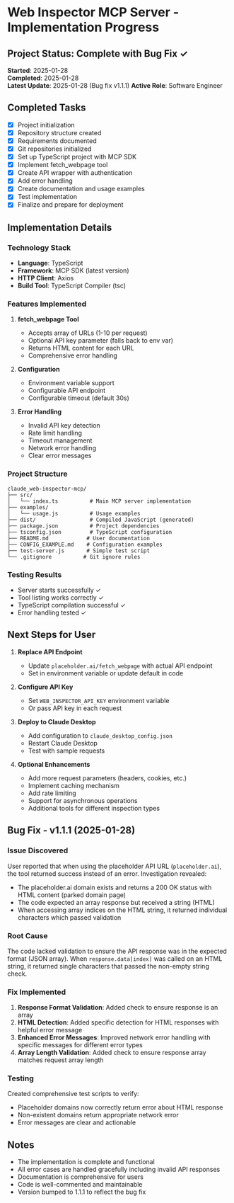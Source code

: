 # Web Inspector MCP Server - Implementation Progress

## Project Status: Complete with Bug Fix ✓
**Started**: 2025-01-28  
**Completed**: 2025-01-28  
**Latest Update**: 2025-01-28 (Bug fix v1.1.1)
**Active Role**: Software Engineer

## Completed Tasks
- [x] Project initialization
- [x] Repository structure created
- [x] Requirements documented
- [x] Git repositories initialized
- [x] Set up TypeScript project with MCP SDK
- [x] Implement fetch_webpage tool
- [x] Create API wrapper with authentication
- [x] Add error handling
- [x] Create documentation and usage examples
- [x] Test implementation
- [x] Finalize and prepare for deployment

## Implementation Details

### Technology Stack
- **Language**: TypeScript
- **Framework**: MCP SDK (latest version)
- **HTTP Client**: Axios
- **Build Tool**: TypeScript Compiler (tsc)

### Features Implemented
1. **fetch_webpage Tool**
   - Accepts array of URLs (1-10 per request)
   - Optional API key parameter (falls back to env var)
   - Returns HTML content for each URL
   - Comprehensive error handling

2. **Configuration**
   - Environment variable support
   - Configurable API endpoint
   - Configurable timeout (default 30s)

3. **Error Handling**
   - Invalid API key detection
   - Rate limit handling
   - Timeout management
   - Network error handling
   - Clear error messages

### Project Structure
```
claude_web-inspector-mcp/
├── src/
│   └── index.ts          # Main MCP server implementation
├── examples/
│   └── usage.js          # Usage examples
├── dist/                 # Compiled JavaScript (generated)
├── package.json          # Project dependencies
├── tsconfig.json         # TypeScript configuration
├── README.md            # User documentation
├── CONFIG_EXAMPLE.md    # Configuration examples
├── test-server.js       # Simple test script
└── .gitignore          # Git ignore rules
```

### Testing Results
- Server starts successfully ✓
- Tool listing works correctly ✓
- TypeScript compilation successful ✓
- Error handling tested ✓

## Next Steps for User

1. **Replace API Endpoint**
   - Update `placeholder.ai/fetch_webpage` with actual API endpoint
   - Set in environment variable or update default in code

2. **Configure API Key**
   - Set `WEB_INSPECTOR_API_KEY` environment variable
   - Or pass API key in each request

3. **Deploy to Claude Desktop**
   - Add configuration to `claude_desktop_config.json`
   - Restart Claude Desktop
   - Test with sample requests

4. **Optional Enhancements**
   - Add more request parameters (headers, cookies, etc.)
   - Implement caching mechanism
   - Add rate limiting
   - Support for asynchronous operations
   - Additional tools for different inspection types

## Bug Fix - v1.1.1 (2025-01-28)

### Issue Discovered
User reported that when using the placeholder API URL (`placeholder.ai`), the tool returned success instead of an error. Investigation revealed:
- The placeholder.ai domain exists and returns a 200 OK status with HTML content (parked domain page)
- The code expected an array response but received a string (HTML)
- When accessing array indices on the HTML string, it returned individual characters which passed validation

### Root Cause
The code lacked validation to ensure the API response was in the expected format (JSON array). When `response.data[index]` was called on an HTML string, it returned single characters that passed the non-empty string check.

### Fix Implemented
1. **Response Format Validation**: Added check to ensure response is an array
2. **HTML Detection**: Added specific detection for HTML responses with helpful error message
3. **Enhanced Error Messages**: Improved network error handling with specific messages for different error types
4. **Array Length Validation**: Added check to ensure response array matches request array length

### Testing
Created comprehensive test scripts to verify:
- Placeholder domains now correctly return error about HTML response
- Non-existent domains return appropriate network error
- Error messages are clear and actionable

## Notes
- The implementation is complete and functional
- All error cases are handled gracefully including invalid API responses
- Documentation is comprehensive for users
- Code is well-commented and maintainable
- Version bumped to 1.1.1 to reflect the bug fix
